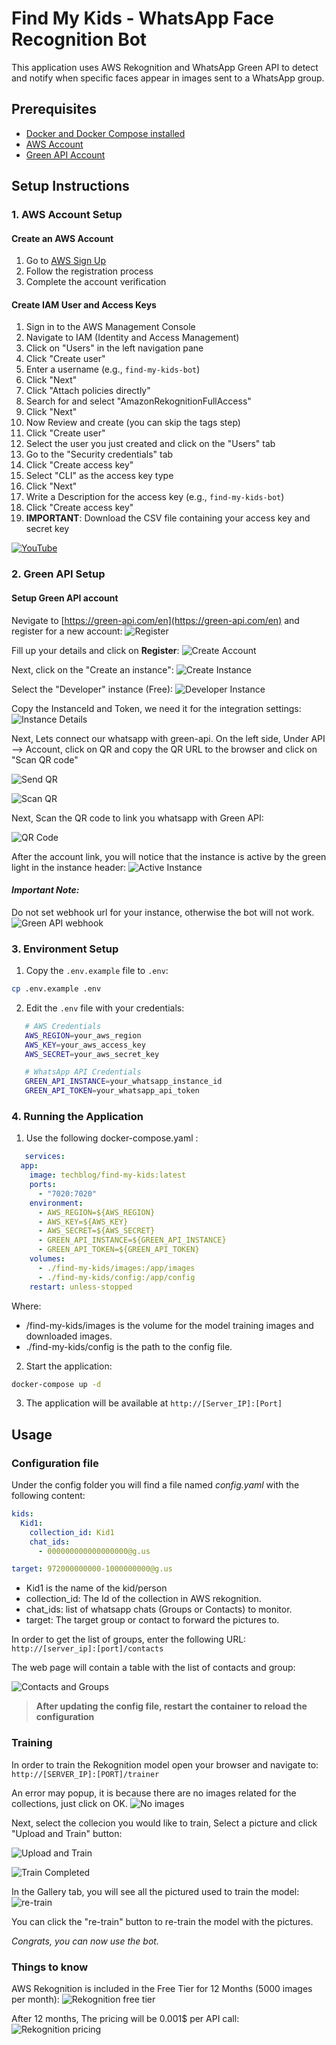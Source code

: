# Find My Kids - WhatsApp Face Recognition Bot

This application uses AWS Rekognition and WhatsApp Green API to detect and notify when specific faces appear in images sent to a WhatsApp group.

## Prerequisites

- [Docker and Docker Compose installed](https://medium.com/@tomer.klein/step-by-step-tutorial-installing-docker-and-docker-compose-on-ubuntu-a98a1b7aaed0)
- [AWS Account](https://signin.aws.amazon.com/signup?request_type=register)
- [Green API Account](https://green-api.com/)

## Setup Instructions

### 1. AWS Account Setup

#### Create an AWS Account

1. Go to [AWS Sign Up](https://signin.aws.amazon.com/signup?request_type=register)
2. Follow the registration process
3. Complete the account verification

#### Create IAM User and Access Keys

1. Sign in to the AWS Management Console
2. Navigate to IAM (Identity and Access Management)
3. Click on "Users" in the left navigation pane
4. Click "Create user"
5. Enter a username (e.g., `find-my-kids-bot`)
6. Click "Next"
7. Click "Attach policies directly"
8. Search for and select "AmazonRekognitionFullAccess"
9. Click "Next"
10. Now Review and create (you can skip the tags step)
11. Click "Create user"
12. Select the user you just created and click on the "Users" tab
13. Go to the "Security credentials" tab
14. Click "Create access key"
15. Select "CLI" as the access key type
16. Click "Next"
17. Write a Description for the access key (e.g., `find-my-kids-bot`)
18. Click "Create access key"
19. **IMPORTANT**: Download the CSV file containing your access key and secret key

[![YouTube](http://i.ytimg.com/vi/lIdh92JmWtg/hqdefault.jpg)](https://www.youtube.com/watch?v=lIdh92JmWtg)

### 2. Green API Setup

#### Setup Green API account

Nevigate to [https://green-api.com/en](https://green-api.com/en) and register for a new account:
![Register](https://raw.githubusercontent.com/t0mer/green-api-custom-notifier/refs/heads/main/screenshots/register.png)

Fill up your details and click on **Register**:
![Create Account](https://raw.githubusercontent.com/t0mer/green-api-custom-notifier/refs/heads/main/screenshots/create_acoount.png)

Next, click on the "Create an instance":
![Create Instance](https://raw.githubusercontent.com/t0mer/green-api-custom-notifier/refs/heads/main/screenshots/create_instance.png)

Select the "Developer" instance (Free):
![Developer Instance](https://raw.githubusercontent.com/t0mer/green-api-custom-notifier/refs/heads/main/screenshots/developer_instance.png)

Copy the InstanceId and Token, we need it for the integration settings:
![Instance Details](https://raw.githubusercontent.com/t0mer/green-api-custom-notifier/refs/heads/main/screenshots/instance_details.png)

Next, Lets connect our whatsapp with green-api. On the left side, Under API --> Account, click on QR and copy the QR URL to the browser and click on "Scan QR code"

![Send QR](https://raw.githubusercontent.com/t0mer/green-api-custom-notifier/refs/heads/main/screenshots/send_qr.png)

![Scan QR](https://raw.githubusercontent.com/t0mer/green-api-custom-notifier/refs/heads/main/screenshots/scan_qr.png)

Next, Scan the QR code to link you whatsapp with Green API:

![QR Code](https://raw.githubusercontent.com/t0mer/green-api-custom-notifier/refs/heads/main/screenshots/qr.png)

After the account link, you will notice that the instance is active by the green light in the instance header:
![Active Instance](https://raw.githubusercontent.com/t0mer/green-api-custom-notifier/refs/heads/main/screenshots/active_instance.png)

#### ***Important Note:***

Do not set webhook url for your instance, otherwise the bot will not work.
![Green API webhook](screenshots/green-api-webhook.png)

### 3. Environment Setup

1. Copy the `.env.example` file to `.env`:

```bash
cp .env.example .env
```

2. Edit the `.env` file with your credentials:

```bash
   # AWS Credentials
   AWS_REGION=your_aws_region
   AWS_KEY=your_aws_access_key
   AWS_SECRET=your_aws_secret_key

   # WhatsApp API Credentials
   GREEN_API_INSTANCE=your_whatsapp_instance_id
   GREEN_API_TOKEN=your_whatsapp_api_token
```

### 4. Running the Application

1. Use the following docker-compose.yaml :

```yaml
   services:
  app:
    image: techblog/find-my-kids:latest
    ports:
      - "7020:7020"
    environment:
      - AWS_REGION=${AWS_REGION}
      - AWS_KEY=${AWS_KEY}
      - AWS_SECRET=${AWS_SECRET}
      - GREEN_API_INSTANCE=${GREEN_API_INSTANCE}
      - GREEN_API_TOKEN=${GREEN_API_TOKEN}
    volumes:
      - ./find-my-kids/images:/app/images
      - ./find-my-kids/config:/app/config
    restart: unless-stopped 
```

Where:

- /find-my-kids/images is the volume for the model training images and downloaded images.
- ./find-my-kids/config is the path to the config file.

2. Start the application:

```bash
docker-compose up -d
```

3. The application will be available at `http://[Server_IP]:[Port]`

## Usage

### Configuration file

Under the config folder you will find a file named *config.yaml* with the following content:

```yaml
kids:
  Kid1: 
    collection_id: Kid1
    chat_ids:
      - 000000000000000000@g.us

target: 972000000000-1000000000@g.us
```

- Kid1 is the name of the kid/person
- collection_id: The Id of the collection in AWS rekognition.
- chat_ids: list of whatsapp chats (Groups or Contacts) to monitor.
- target: The target group or contact to forward the pictures to.

In order to get the list of groups, enter the following URL: `http://[server_ip]:[port]/contacts`

The web page will contain a table with the list of contacts and group:

![Contacts and Groups](screenshots/greenapi-contacts.png)

> **After updating the config file, restart the container to reload the configuration**

### Training

In order to train the Rekognition model open your browser and navigate to: `http://[SERVER_IP]:[PORT]/trainer`

An error may popup, it is because there are no images related for the collections, just click on OK.
![No images](screenshots/no-images-error.png)

Next, select the collecion you would like to train, Select a picture and click "Upload and Train" button:

![Upload and Train](screenshots/upload-and-train.png)

![Train Completed](screenshots/train-completed.png)

In the Gallery tab, you will see all the pictured used to train the model:
![re-train](screenshots/re-train.png)

You can click the "re-train" button to re-train the model with the pictures.

*Congrats, you can now use the bot.*

### Things to know

AWS Rekognition is included in the Free Tier for 12 Months (5000 images per month):
![Rekognition free tier](screenshots/rekognition-free.png)

After 12 months, The pricing will be 0.001$ per API call:
![Rekognition pricing](screenshots/rekognition-pricing.png)
